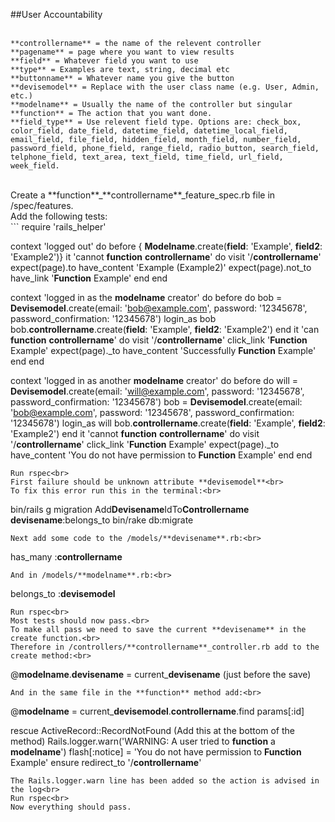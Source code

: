 ##User Accountability<br>
<br>
```
**controllername** = the name of the relevent controller
**pagename** = page where you want to view results
**field** = Whatever field you want to use
**type** = Examples are text, string, decimal etc
**buttonname** = Whatever name you give the button
**devisemodel** = Replace with the user class name (e.g. User, Admin, etc.)
**modelname** = Usually the name of the controller but singular
**function** = The action that you want done.
**field_type** = Use relevent field type. Options are: check_box, color_field, date_field, datetime_field, datetime_local_field, email_field, file_field, hidden_field, month_field, number_field, password_field, phone_field, range_field, radio_button, search_field, telphone_field, text_area, text_field, time_field, url_field, week_field.
```
<br>
Create a **function**_**controllername**_feature_spec.rb file in /spec/features.<br>
Add the following tests:<br>
```
require 'rails_helper'

context 'logged out' do 
	before { **Modelname**.create(**field**: 'Example', **field2**: 'Example2')}
	it 'cannot **function** **controllername**' do
		visit '/**controllername**'
		expect(page).to have_content 'Example (Example2)'
		expect(page).not_to have_link '**Function** Example'
	end
end

context 'logged in as the **modelname** creator' do 
	before do
		bob = **Devisemodel**.create(email: 'bob@example.com', password: '12345678', password_confirmation: '12345678')
		login_as bob
		bob.**controllername**.create(**field**: 'Example', **field2**: 'Example2')
	end
	it 'can **function** **controllername**' do
		visit '/**controllername**'
		click_link '**Function** Example'
		expect(page)._to have_content 'Successfully **Function** Example'
	end
end

context 'logged in as another **modelname** creator' do 
	before do
		will = **Devisemodel**.create(email: 'will@example.com', password: '12345678', password_confirmation: '12345678')
		bob = **Devisemodel**.create(email: 'bob@example.com', password: '12345678', password_confirmation: '12345678')
		login_as will
		bob.**controllername**.create(**field**: 'Example', **field2**: 'Example2')
	end
	it 'cannot **function** **controllername**' do
		visit '/**controllername**'
		click_link '**Function** Example'
		expect(page)._to have_content 'You do not have permission to **Function** Example'
	end
end
```
Run rspec<br>
First failure should be unknown attribute **devisemodel**<br>
To fix this error run this in the terminal:<br>
```
bin/rails g migration Add**Devisename**IdTo**Controllername** **devisename**:belongs_to
bin/rake db:migrate
```
Next add some code to the /models/**devisename**.rb:<br>
```
has_many :**controllername**
```
And in /models/**modelname**.rb:<br>
```
belongs_to :**devisemodel**
```
Run rspec<br>
Most tests should now pass.<br>
To make all pass we need to save the current **devisename** in the create function.<br>
Therefore in /controllers/**controllername**_controller.rb add to the create method:<br>
```
@**modelname**.**devisename** = current_**devisename** (just before the save)
```
And in the same file in the **function** method add:<br>
```
@**modelname** = current_**devisemodel**.**controllername**.find params[:id]

rescue ActiveRecord::RecordNotFound     (Add this at the bottom of the method)
	Rails.logger.warn('WARNING: A user tried to **function** a **modelname**')
	flash[:notice] = 'You do not have permission to **Function** Example'
ensure
	redirect_to '/**controllername**'
```
The Rails.logger.warn line has been added so the action is advised in the log<br>
Run rspec<br>
Now everything should pass.

